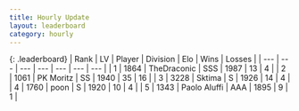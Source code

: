 ```yaml
---
title: Hourly Update
layout: leaderboard
category: hourly
---
```


{: .leaderboard}
| Rank | LV | Player | Division | Elo | Wins | Losses |
| --- | --- | --- | --- | --- | --- | --- |
| <span data-change="0">1</span> | 1864 | <span title="ID: 544310">TheDraconic</span> | SSS | <span data-change="0">1987</span> | <span data-change="0">13</span> | <span data-change="0">4</span> |
| <span data-change="0">2</span> | 1061 | <span title="ID: 427478">PK Moritz</span> | SS | <span data-change="0">1940</span> | <span data-change="0">35</span> | <span data-change="0">16</span> |
| <span data-change="0">3</span> | 3228 | <span title="ID: 353063">Sktima</span> | S | <span data-change="0">1926</span> | <span data-change="0">14</span> | <span data-change="0">4</span> |
| <span data-change="0">4</span> | 1760 | <span title="ID: 540690">poon</span> | S | <span data-change="0">1920</span> | <span data-change="0">10</span> | <span data-change="0">4</span> |
| <span data-change="0">5</span> | 1343 | <span title="ID: 512212">Paolo Aluffi</span> | AAA | <span data-change="0">1895</span> | <span data-change="0">9</span> | <span data-change="0">1</span> |